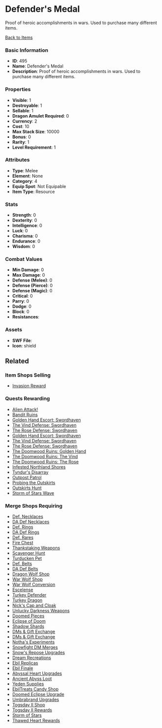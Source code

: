 # Defender's Medal

Proof of heroic accomplishments in wars. Used to purchase many different items.

[Back to Items](../items.md)

### Basic Information

- **ID**: 495
- **Name**: Defender&#039;s Medal
- **Description**: Proof of heroic accomplishments in wars. Used to purchase many different items.

### Properties

- **Visible**: 1
- **Destroyable**: 1
- **Sellable**: 1
- **Dragon Amulet Required**: 0
- **Currency**: 2
- **Cost**: 10
- **Max Stack Size**: 10000
- **Bonus**: 0
- **Rarity**: 1
- **Level Requirement**: 1

### Attributes

- **Type**: Melee
- **Element**: None
- **Category**: 4
- **Equip Spot**: Not Equipable
- **Item Type**: Resource

### Stats

- **Strength**: 0
- **Dexterity**: 0
- **Intelligence**: 0
- **Luck**: 0
- **Charisma**: 0
- **Endurance**: 0
- **Wisdom**: 0

### Combat Values

- **Min Damage**: 0
- **Max Damage**: 0
- **Defense (Melee)**: 0
- **Defense (Pierce)**: 0
- **Defense (Magic)**: 0
- **Critical**: 0
- **Parry**: 0
- **Dodge**: 0
- **Block**: 0
- **Resistances**: 

### Assets

- **SWF File**: 
- **Icon**: shield

## Related

### Item Shops Selling

- [Invasion Reward](../item-shops/590-invasion-reward.md)

### Quests Rewarding

- [Alien Attack!](../quests/860-alien-attack.md)
- [Bandit Ruins](../quests/1613-bandit-ruins.md)
- [Golden Hand Escort: Swordhaven](../quests/1665-golden-hand-escort-swordhaven.md)
- [The Vind Defense: Swordhaven](../quests/1666-the-vind-defense-swordhaven.md)
- [The Rose Defense: Swordhaven](../quests/1667-the-rose-defense-swordhaven.md)
- [Golden Hand Escort: Swordhaven](../quests/1705-golden-hand-escort-swordhaven.md)
- [The Vind Defense: Swordhaven](../quests/1706-the-vind-defense-swordhaven.md)
- [The Rose Defense: Swordhaven](../quests/1707-the-rose-defense-swordhaven.md)
- [The Doomwood Ruins: Golden Hand](../quests/1750-the-doomwood-ruins-golden-hand.md)
- [The Doomwood Ruins: The Vind](../quests/1751-the-doomwood-ruins-the-vind.md)
- [The Doomwood Ruins: The Rose](../quests/1752-the-doomwood-ruins-the-rose.md)
- [Infested Northland Shores](../quests/1902-infested-northland-shores.md)
- [Tyndur's Disarray](../quests/1903-tyndur-s-disarray.md)
- [Outpost Patrol](../quests/2048-outpost-patrol.md)
- [Probing the Outskirts](../quests/2050-probing-the-outskirts.md)
- [Outskirts Hunt](../quests/2051-outskirts-hunt.md)
- [Storm of Stars Wave](../quests/2203-storm-of-stars-wave.md)

### Merge Shops Requiring

- [Def. Necklaces](../merge-shops/5-def-necklaces.md)
- [DA Def Necklaces](../merge-shops/383-da-def-necklaces.md)
- [Def. Rings](../merge-shops/3-def-rings.md)
- [DA Def Rings](../merge-shops/382-da-def-rings.md)
- [Def. Rares](../merge-shops/4-def-rares.md)
- [Fire Chest](../merge-shops/23-fire-chest.md)
- [Thankstaking Weapons](../merge-shops/34-thankstaking-weapons.md)
- [Scavenger Hunt](../merge-shops/40-scavenger-hunt.md)
- [Turducken Pet](../merge-shops/61-turducken-pet.md)
- [Def. Belts](../merge-shops/71-def-belts.md)
- [DA Def Belts](../merge-shops/384-da-def-belts.md)
- [Dragon Wolf Shop](../merge-shops/88-dragon-wolf-shop.md)
- [War Wolf Shop](../merge-shops/86-war-wolf-shop.md)
- [War Wolf Conversion](../merge-shops/87-war-wolf-conversion.md)
- [Escelense](../merge-shops/115-escelense.md)
- [Turkey Defender](../merge-shops/123-turkey-defender.md)
- [Turkey Dragon](../merge-shops/124-turkey-dragon.md)
- [Nick's Cap and Cloak](../merge-shops/125-nick-s-cap-and-cloak.md)
- [Unlucky Darkness Weapons](../merge-shops/234-unlucky-darkness-weapons.md)
- [Doomed Pieces](../merge-shops/235-doomed-pieces.md)
- [Eclipse of Doom](../merge-shops/415-eclipse-of-doom.md)
- [Shadow Shards](../merge-shops/242-shadow-shards.md)
- [DMs & Gift Exchange](../merge-shops/339-dms-gift-exchange.md)
- [DMs & Gift Exchange](../merge-shops/340-dms-gift-exchange.md)
- [Notha's Experiments](../merge-shops/353-notha-s-experiments.md)
- [Snowfight DM Merges](../merge-shops/359-snowfight-dm-merges.md)
- [Snow's Repose Upgrades](../merge-shops/360-snow-s-repose-upgrades.md)
- [Dream Recreations](../merge-shops/366-dream-recreations.md)
- [Ebil Replicas](../merge-shops/376-ebil-replicas.md)
- [Ebil Finale](../merge-shops/377-ebil-finale.md)
- [Abyssal Heart Upgrades](../merge-shops/386-abyssal-heart-upgrades.md)
- [Ancient Abyss Loot](../merge-shops/387-ancient-abyss-loot.md)
- [Yeden Supplies](../merge-shops/393-yeden-supplies.md)
- [EbilTreats Candy Shop](../merge-shops/406-ebiltreats-candy-shop.md)
- [Doomed Eclipse Upgrade](../merge-shops/417-doomed-eclipse-upgrade.md)
- [Umbrabrand Upgrades](../merge-shops/416-umbrabrand-upgrades.md)
- [Togsday II Shop](../merge-shops/424-togsday-ii-shop.md)
- [Togsday II Rewards](../merge-shops/425-togsday-ii-rewards.md)
- [Storm of Stars](../merge-shops/434-storm-of-stars.md)
- [Thawed Heart Rewards](../merge-shops/435-thawed-heart-rewards.md)

